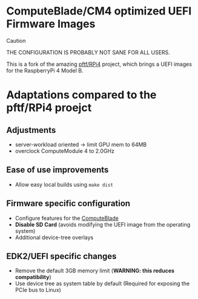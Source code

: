 # ComputeBlade/CM4 optimized UEFI Firmware Images
> [!CAUTION]
> THE CONFIGURATION IS PROBABLY NOT SANE FOR ALL USERS.

This is a fork of the amazing [pftf/RPi4](https://github.com/pftf/RPi4) project, which brings a UEFI images for the RaspberryPi 4 Model B.

# Adaptations compared to the pftf/RPi4 proejct

## Adjustments
- server-workload oriented -> limit GPU mem to 64MB
- overclock ComputeModule 4 to 2.0GHz

## Ease of use improvements
- Allow easy local builds using `make dist`

## Firmware specific configuration
- Configure features for the [ComputeBlade](http://computeblade.com)
- **Disable SD Card** (avoids modifying the UEFI image from the operating system)
- Additional device-tree overlays


## EDK2/UEFI specific changes
- Remove the default 3GB memory limit (**WARNING: this reduces compatibility**)
- Use device tree as system table by default (Required for exposing the PCIe bus to Linux)
